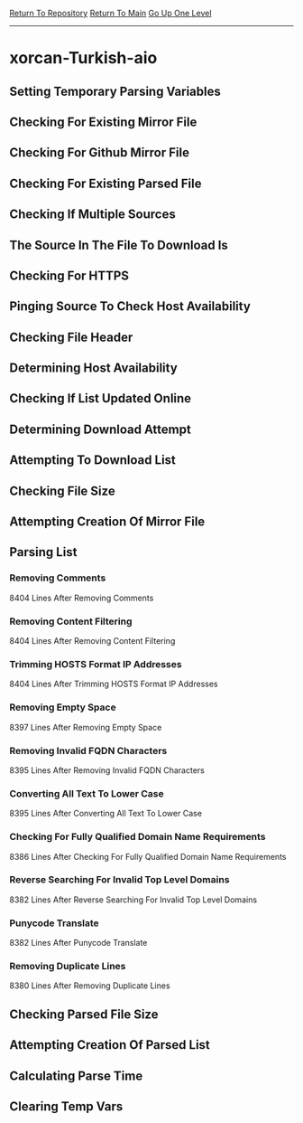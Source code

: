 [Return To Repository](https://github.com/deathbybandaid/piholeparser/)
[Return To Main](https://github.com/deathbybandaid/piholeparser/blob/master/RecentRunLogs/Mainlog.md)
[Go Up One Level](https://github.com/deathbybandaid/piholeparser/blob/master/RecentRunLogs/TopLevelScripts/30-Processing-External-Blacklists.md)
____________________________________
# xorcan-Turkish-aio
## Setting Temporary Parsing Variables
## Checking For Existing Mirror File
## Checking For Github Mirror File
## Checking For Existing Parsed File
## Checking If Multiple Sources
## The Source In The File To Download Is
## Checking For HTTPS
## Pinging Source To Check Host Availability
## Checking File Header
## Determining Host Availability
## Checking If List Updated Online
## Determining Download Attempt
## Attempting To Download List
## Checking File Size
## Attempting Creation Of Mirror File
## Parsing List
### Removing Comments
8404 Lines After Removing Comments
### Removing Content Filtering
8404 Lines After Removing Content Filtering
### Trimming HOSTS Format IP Addresses
8404 Lines After Trimming HOSTS Format IP Addresses
### Removing Empty Space
8397 Lines After Removing Empty Space
### Removing Invalid FQDN Characters
8395 Lines After Removing Invalid FQDN Characters
### Converting All Text To Lower Case
8395 Lines After Converting All Text To Lower Case
### Checking For Fully Qualified Domain Name Requirements
8386 Lines After Checking For Fully Qualified Domain Name Requirements
### Reverse Searching For Invalid Top Level Domains
8382 Lines After Reverse Searching For Invalid Top Level Domains
### Punycode Translate
8382 Lines After Punycode Translate
### Removing Duplicate Lines
8380 Lines After Removing Duplicate Lines
## Checking Parsed File Size
## Attempting Creation Of Parsed List
## Calculating Parse Time
## Clearing Temp Vars
